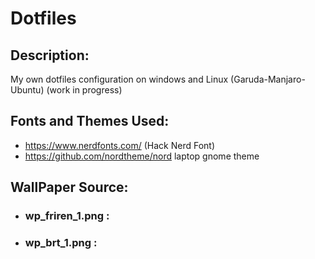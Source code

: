 # Dotfiles
## Description: 
My own dotfiles configuration on windows and Linux (Garuda-Manjaro-Ubuntu)
(work in progress)
## Fonts and Themes Used:
- https://www.nerdfonts.com/ (Hack Nerd Font)
- https://github.com/nordtheme/nord laptop gnome theme
## WallPaper Source:
- ### wp_friren_1.png : 
- ### wp_brt_1.png : 
